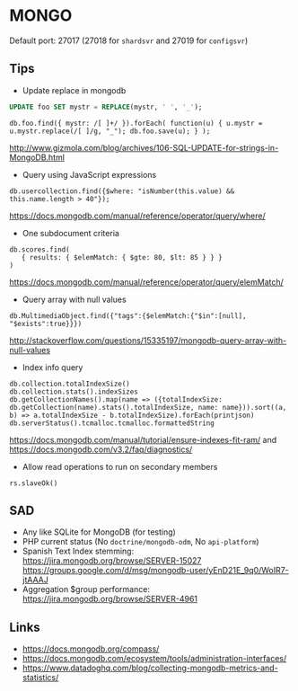 MONGO
=====

Default port: 27017 (27018 for `shardsvr` and 27019 for `configsvr`)


Tips
----
* Update replace in mongodb
```sql
UPDATE foo SET mystr = REPLACE(mystr, ' ', '_');
```
```mongo
db.foo.find({ mystr: /[ ]+/ }).forEach( function(u) { u.mystr = u.mystr.replace(/[ ]/g, "_"); db.foo.save(u); } );
```
http://www.gizmola.com/blog/archives/106-SQL-UPDATE-for-strings-in-MongoDB.html


* Query using JavaScript expressions

```mongo
db.usercollection.find({$where: "isNumber(this.value) && this.name.length > 40"});
```
https://docs.mongodb.com/manual/reference/operator/query/where/


* One subdocument criteria

```mongo
db.scores.find(
   { results: { $elemMatch: { $gte: 80, $lt: 85 } } }
)
```
https://docs.mongodb.com/manual/reference/operator/query/elemMatch/

* Query array with null values

```mongo
db.MultimediaObject.find({"tags":{$elemMatch:{"$in":[null], "$exists":true}}})
```
http://stackoverflow.com/questions/15335197/mongodb-query-array-with-null-values

* Index info query

```mongo
db.collection.totalIndexSize()
db.collection.stats().indexSizes
db.getCollectionNames().map(name => ({totalIndexSize: db.getCollection(name).stats().totalIndexSize, name: name})).sort((a, b) => a.totalIndexSize - b.totalIndexSize).forEach(printjson)
db.serverStatus().tcmalloc.tcmalloc.formattedString
```

https://docs.mongodb.com/manual/tutorial/ensure-indexes-fit-ram/ and https://docs.mongodb.com/v3.2/faq/diagnostics/

* Allow read operations to run on secondary members

```mongo
rs.slaveOk()
```

SAD
---

* Any like SQLite for MongoDB (for testing)
* PHP current status (No `doctrine/mongodb-odm`, No `api-platform`)
* Spanish Text Index stemming: https://jira.mongodb.org/browse/SERVER-15027 https://groups.google.com/d/msg/mongodb-user/yEnD21E_9q0/WoIR7-jtAAAJ
* Aggregation $group performance: https://jira.mongodb.org/browse/SERVER-4961


Links
-----


 * https://docs.mongodb.org/compass/
 * https://docs.mongodb.com/ecosystem/tools/administration-interfaces/
 * https://www.datadoghq.com/blog/collecting-mongodb-metrics-and-statistics/
